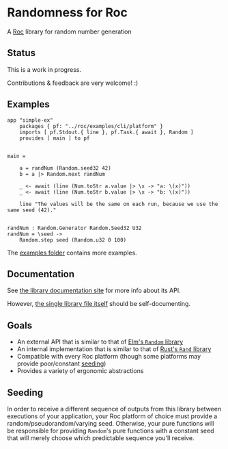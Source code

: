 # Randomness for Roc

A [Roc](https://roc-lang.org) library for random number generation

## Status

This is a work in progress.

Contributions & feedback are very welcome! :)

## Examples

```
app "simple-ex"
    packages { pf: "../roc/examples/cli/platform" }
    imports [ pf.Stdout.{ line }, pf.Task.{ await }, Random ]
    provides [ main ] to pf


main =
    
    a = randNum (Random.seed32 42)
    b = a |> Random.next randNum

    _ <- await (line (Num.toStr a.value |> \x -> "a: \(x)"))
    _ <- await (line (Num.toStr b.value |> \x -> "b: \(x)"))
    
    line "The values will be the same on each run, because we use the same seed (42)."


randNum : Random.Generator Random.Seed32 U32
randNum = \seed ->
    Random.step seed (Random.u32 0 100)
```
The [examples folder](Examples/) contains more examples.

## Documentation

See [the library documentation site](JanCVanB.github.io/roc-random)
for more info about its API.

However,
[the single library file itself](Random.roc)
should be self-documenting.

## Goals

* An external API that is similar to that of
[Elm's `Random` library](https://github.com/elm/random)
* An internal implementation that is similar to that of
[Rust's `Rand` library](https://github.com/rust-random/rand)
* Compatible with every Roc platform
(though some platforms may provide poor/constant [seeding](#Seeding))
* Provides a variety of ergonomic abstractions

## Seeding

In order to receive a different sequence of outputs from this library
between executions of your application,
your Roc platform of choice must provide
a random/pseudorandom/varying seed.
Otherwise, your pure functions will be responsible
for providing `Random`'s pure functions with a constant seed
that will merely choose which predictable sequence you'll receive.
